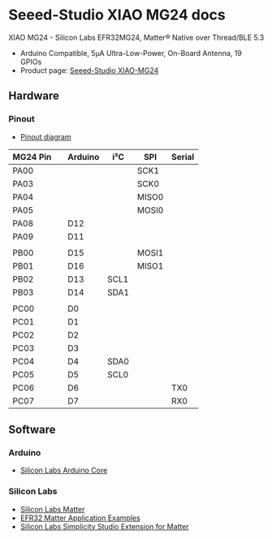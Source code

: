 #  Seeed-Studio XIAO MG24 docs

XIAO MG24 - Silicon Labs EFR32MG24, Matter® Native over Thread/BLE 5.3
- Arduino Compatible, 5μA Ultra-Low-Power, On-Board Antenna, 19 GPIOs
- Product page: [Seeed-Studio XIAO-MG24](https://www.seeedstudio.com/Seeed-Studio-XIAO-MG24-p-6247.html)

## Hardware

### Pinout

- [Pinout diagram](https://media-cdn.seeedstudio.com/media/wysiwyg/102010610HO2.jpg)

| MG24 Pin |   | Arduino | i²C  | SPI   | Serial |
|----------|---|---------|------|-------|--------|
| PA00     |   |         |      | SCK1  |        |
| PA03     |   |         |      | SCK0  |        |
| PA04     |   |         |      | MISO0 |        |
| PA05     |   |         |      | MOSI0 |        |
| PA08     |   | D12     |      |       |        |
| PA09     |   | D11     |      |       |        |
|          |   |         |      |       |        |
| PB00     |   | D15     |      | MOSI1 |        |
| PB01     |   | D16     |      | MISO1 |        |
| PB02     |   | D13     | SCL1 |       |        |
| PB03     |   | D14     | SDA1 |       |        |
|          |   |         |      |       |        |
| PC00     |   | D0      |      |       |        |
| PC01     |   | D1      |      |       |        |
| PC02     |   | D2      |      |       |        |
| PC03     |   | D3      |      |       |        |
| PC04     |   | D4      | SDA0 |       |        |
| PC05     |   | D5      | SCL0 |       |        |
| PC06     |   | D6      |      |       | TX0    |
| PC07     |   | D7      |      |       | RX0    |

## Software

### Arduino

- [Silicon Labs Arduino Core](https://github.com/SiliconLabs/arduino)

### Silicon Labs

- [Silicon Labs Matter](https://docs.silabs.com/matter/latest/matter-start/)
- [EFR32 Matter Application Examples](https://github.com/SiliconLabs/matter_applications)
- [Silicon Labs Simplicity Studio Extension for Matter](https://github.com/SiliconLabs/matter_extension)
